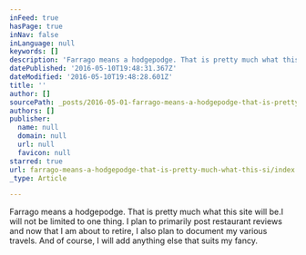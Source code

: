 ```yaml
---
inFeed: true
hasPage: true
inNav: false
inLanguage: null
keywords: []
description: 'Farrago means a hodgepodge. That is pretty much what this site will be.I will not be limited to one thing. I plan to primarily post restaurant reviews and now that I am about to retire, I also plan to document my various travels. And of course, I will add anything else that suits my fancy. '
datePublished: '2016-05-10T19:48:31.367Z'
dateModified: '2016-05-10T19:48:28.601Z'
title: ''
author: []
sourcePath: _posts/2016-05-01-farrago-means-a-hodgepodge-that-is-pretty-much-what-this-si.md
authors: []
publisher:
  name: null
  domain: null
  url: null
  favicon: null
starred: true
url: farrago-means-a-hodgepodge-that-is-pretty-much-what-this-si/index.html
_type: Article

---
```

Farrago means a hodgepodge. That is pretty much what this site will be.I will not be limited to one thing. I plan to primarily post restaurant reviews and now that I am about to retire, I also plan to document my various travels. And of course, I will add anything else that suits my fancy.